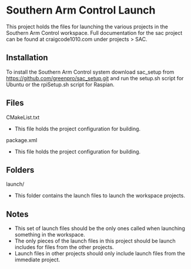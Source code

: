 # Southern Arm Control Launch

This project holds the files for launching the various projects in the Southern Arm Control workspace. Full documentation for the sac project can be found at craigcode1010.com under projects > SAC.

## Installation

To install the Southern Arm Control system download sac_setup from https://github.com/greenpro/sac_setup.git and run the setup.sh script for Ubuntu or the rpiSetup.sh script for Raspian.

## Files
CMakeList.txt
* This file holds the project configuration for building.

package.xml
* This file holds the project configuration for building.

## Folders
launch/
* This folder contains the launch files to launch the workspace projects.

## Notes
* This set of launch files should be the only ones called when launching something in the workspace.
* The only pieces of the launch files in this project should be launch includes for files from the other projects.
* Launch files in other projects should only include launch files from the immediate project.
